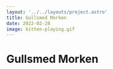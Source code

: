 ```yaml
---
layout: '../../layouts/project.astro'
title: Gullsmed Morken
date: 2022-02-28
image: kitten-playing.gif
---
```


# Gullsmed Morken
